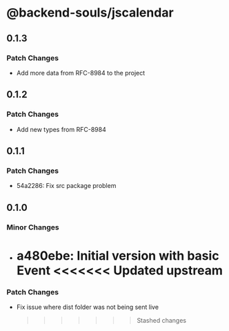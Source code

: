 # @backend-souls/jscalendar

## 0.1.3

### Patch Changes

- Add more data from RFC-8984 to the project

## 0.1.2

### Patch Changes

- Add new types from RFC-8984

## 0.1.1

### Patch Changes

- 54a2286: Fix src package problem

## 0.1.0

### Minor Changes

- a480ebe: Initial version with basic Event
  <<<<<<< Updated upstream
  =======

### Patch Changes

- Fix issue where dist folder was not being sent live
  > > > > > > > Stashed changes
